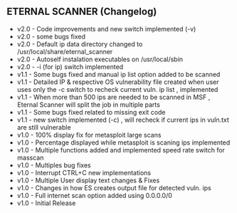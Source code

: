  ## ETERNAL SCANNER (Changelog)

* v2.0 - Code improvements and new switch implemented (-v)
* v2.0 - some bugs fixed
* v2.0 - Default ip data directory changed to /usr/local/share/eternal_scanner
* v2.0 - Autoself instalation executables on /usr/local/sbin
* v2.0 - -i (for ip) switch implemented
* v1.1 - Some bugs fixed and manual ip list option added to be scanned
* v1.1 - Detailed IP & respective OS vulnerability file created when user uses only the -c switch to recheck current vuln. ip list , implemented
* v1.1 - When more than 500 ips are needed to be scanned in MSF , Eternal Scanner will split the job in multiple parts
* v1.1 - Some bugs fixed related to missing exit code
* v1.1 - new switch implemented (-c) , will recheck if current ips in vuln.txt are still vulnerable
* v1.0 - 100% display fix for metasploit large scans
* v1.0 - Percentage displayed while metasploit is scaning ips implemented
* v1.0 - Multiple functions added and implemented speed rate switch for masscan
* v1.0 - Multiples bug fixes
* v1.0 - Interrupt CTRL+C new implementations 
* v1.0 - Multiple User display text changes & Fixes
* v1.0 - Changes in how ES creates output file for detected vuln. ips
* v1.0 - Full internet scan option added using 0.0.0.0/0
* v1.0 - Initial Release
